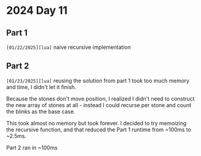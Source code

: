 # 2024 Day 11

## Part 1
`[01/22/2025][lua]` naive recursive implementation

## Part 2
`[01/23/2025][lua]` reusing the solution from part 1 took too much memory and time, I didn't let it finish.

Because the stones don't move position, I realized I didn't need to construct the new array of stones at all - instead I could recurse per stone and count the blinks as the base case.
 
This took almost no memory but took forever. I decided to try memoizing the recursive function, and that reduced the Part 1 runtime from ~100ms to ~2.5ms.

Part 2 ran in ~100ms
